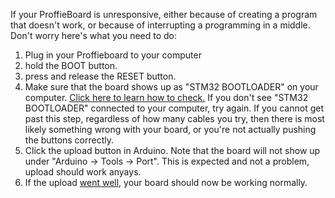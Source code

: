 If your ProffieBoard is unresponsive, either because of creating a program that doesn't work, or because of interrupting a programming in a middle. Don't worry here's what you need to do:

1. Plug in your Proffieboard to your computer
1. hold the BOOT button.
1. press and release the RESET button.
1. Make sure that the board shows up as "STM32 BOOTLOADER" on your computer. [Click here to learn how to check.](../troubleshooting/usb-connection-issues.md) If you don't see "STM32 BOOTLOADER" connected to your computer, try again. If you cannot get past this step, regardless of how many cables you try, then there is most likely something wrong with your board, or you're not actually pushing the buttons correctly.
1. Click the upload button in Arduino. Note that the board will not show up under "Arduino -> Tools -> Port". This is expected and not a problem, upload should work anyays.
1. If the upload [went well](Is-it-uploading%3F), your board should now be working normally.
